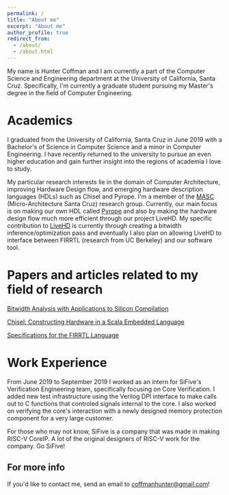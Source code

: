 ```yaml
---
permalink: /
title: "About me"
excerpt: "About me"
author_profile: true
redirect_from: 
  - /about/
  - /about.html
---
```


My name is Hunter Coffman and I am currently a part of the Computer Science and Engineering department at the University of California, Santa Cruz. Specifically, I'm currently a graduate student pursuing my Master's degree in the field of Computer Engineering.

Academics
======
I graduated from the University of California, Santa Cruz in June 2019 with a Bachelor's of Science in Computer Science and a minor in Computer Engineering. I have recently returned to the university to pursue an even higher education and gain further insight into the regions of academia I love to study.

My particular research interests lie in the domain of Computer Architecture, improving Hardware Design flow, and emerging hardware description languages (HDLs) such as Chisel and Pyrope. I'm a member of the [MASC](https://masc.soe.ucsc.edu/) (Micro-Architecture Santa Cruz) research group. Currently, our main focus is on making our own HDL called [Pyrope](https://masc.soe.ucsc.edu/pyrope.html#1) and also by making the hardware design flow much more efficient through our project LiveHD. My specific contribution to [LiveHD](https://github.com/masc-ucsc/livehd) is currently through creating a bitwidth inference/optimization pass and eventually I also plan on allowing LiveHD to interface between FIRRTL (research from UC Berkeley) and our software tool.

Papers and articles related to my field of research
======
[Bitwidth Analysis with Applications to Silicon Compilation](http://groups.csail.mit.edu/cag/bitwise/bitwise-pldi2k.pdf)

[Chisel: Constructing Hardware in a Scala Embedded Language](https://people.eecs.berkeley.edu/~krste/papers/chisel-dac2012.pdf)

[Specifications for the FIRRTL Language](https://www2.eecs.berkeley.edu/Pubs/TechRpts/2016/EECS-2016-9.pdf)

Work Experience
======
From June 2019 to September 2019 I worked as an intern for SiFive's Verification Engineering team, specifically focusing on Core Verification. I added new test infrastructure using the Verilog DPI interface to make calls out to C functions that controled signals internal to the core. I also worked on verifying the core's interaction with a newly designed memory protection component for a very large customer.

For those who may not know, SiFive is a company that was made in making RISC-V CoreIP. A lot of the original designers of RISC-V work for the company. Go SiFive!

For more info
------
If you'd like to contact me, send an email to coffmanhunter@gmail.com!
